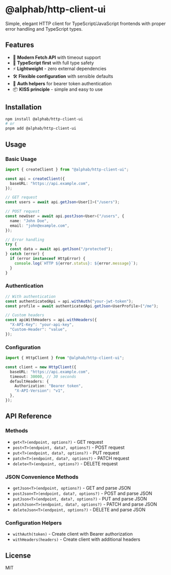 # @alphab/http-client-ui

Simple, elegant HTTP client for TypeScript/JavaScript frontends with proper error handling and TypeScript types.

## Features

- 🚀 **Modern Fetch API** with timeout support
- 🎯 **TypeScript first** with full type safety
- ⚡ **Lightweight** - zero external dependencies
- 🛠️ **Flexible configuration** with sensible defaults
- 🔐 **Auth helpers** for bearer token authentication
- 📦 **KISS principle** - simple and easy to use

## Installation

```bash
npm install @alphab/http-client-ui
# or
pnpm add @alphab/http-client-ui
```

## Usage

### Basic Usage

```typescript
import { createClient } from "@alphab/http-client-ui";

const api = createClient({
  baseURL: "https://api.example.com",
});

// GET request
const users = await api.getJson<User[]>("/users");

// POST request
const newUser = await api.postJson<User>("/users", {
  name: "John Doe",
  email: "john@example.com",
});

// Error handling
try {
  const data = await api.getJson("/protected");
} catch (error) {
  if (error instanceof HttpError) {
    console.log(`HTTP ${error.status}: ${error.message}`);
  }
}
```

### Authentication

```typescript
// With authentication
const authenticatedApi = api.withAuth("your-jwt-token");
const profile = await authenticatedApi.getJson<UserProfile>("/me");

// Custom headers
const apiWithHeaders = api.withHeaders({
  "X-API-Key": "your-api-key",
  "Custom-Header": "value",
});
```

### Configuration

```typescript
import { HttpClient } from "@alphab/http-client-ui";

const client = new HttpClient({
  baseURL: "https://api.example.com",
  timeout: 30000, // 30 seconds
  defaultHeaders: {
    Authorization: "Bearer token",
    "X-API-Version": "v1",
  },
});
```

## API Reference

### Methods

- `get<T>(endpoint, options?)` - GET request
- `post<T>(endpoint, data?, options?)` - POST request
- `put<T>(endpoint, data?, options?)` - PUT request
- `patch<T>(endpoint, data?, options?)` - PATCH request
- `delete<T>(endpoint, options?)` - DELETE request

### JSON Convenience Methods

- `getJson<T>(endpoint, options?)` - GET and parse JSON
- `postJson<T>(endpoint, data?, options?)` - POST and parse JSON
- `putJson<T>(endpoint, data?, options?)` - PUT and parse JSON
- `patchJson<T>(endpoint, data?, options?)` - PATCH and parse JSON
- `deleteJson<T>(endpoint, options?)` - DELETE and parse JSON

### Configuration Helpers

- `withAuth(token)` - Create client with Bearer authorization
- `withHeaders(headers)` - Create client with additional headers

## License

MIT

